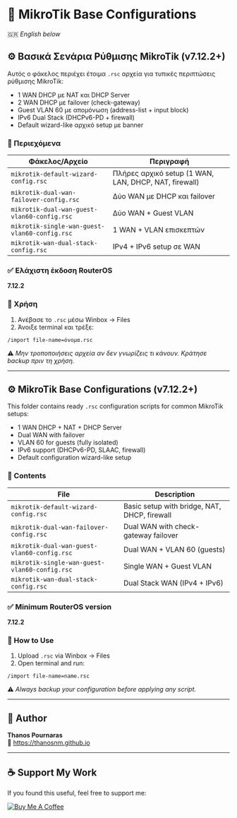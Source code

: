 <!-- keywords: mikrotik, blacklist, routeros, address-list, firewall, threat feeds, spamhaus, abuse.ch, ip blocklist, python mikrotik script -->


# 🧰 MikroTik Base Configurations

🇬🇷 *English below*

## ⚙️ Βασικά Σενάρια Ρύθμισης MikroTik (v7.12.2+)

Αυτός ο φάκελος περιέχει έτοιμα `.rsc` αρχεία για τυπικές περιπτώσεις ρύθμισης MikroTik:

- 1 WAN DHCP με NAT και DHCP Server
- 2 WAN DHCP με failover (check-gateway)
- Guest VLAN 60 με απομόνωση (address-list + input block)
- IPv6 Dual Stack (DHCPv6-PD + firewall)
- Default wizard-like αρχικό setup με banner

### 🧩 Περιεχόμενα

| Φάκελος/Αρχείο | Περιγραφή |
|----------------|-----------|
| `mikrotik-default-wizard-config.rsc` | Πλήρες αρχικό setup (1 WAN, LAN, DHCP, NAT, firewall) |
| `mikrotik-dual-wan-failover-config.rsc` | Δύο WAN με DHCP και failover |
| `mikrotik-dual-wan-guest-vlan60-config.rsc` | Δύο WAN + Guest VLAN |
| `mikrotik-single-wan-guest-vlan60-config.rsc` | 1 WAN + VLAN επισκεπτών |
| `mikrotik-wan-dual-stack-config.rsc` | IPv4 + IPv6 setup σε WAN |

### ✅ Ελάχιστη έκδοση RouterOS
**7.12.2**

### 🚀 Χρήση
1. Ανέβασε το `.rsc` μέσω Winbox → Files
2. Άνοιξε terminal και τρέξε:
```shell
/import file-name=όνομα.rsc
```

⚠️ *Μην τροποποιήσεις αρχεία αν δεν γνωρίζεις τι κάνουν. Κράτησε backup πριν τη χρήση.*

---

## ⚙️ MikroTik Base Configurations (v7.12.2+)

This folder contains ready `.rsc` configuration scripts for common MikroTik setups:

- 1 WAN DHCP + NAT + DHCP Server
- Dual WAN with failover
- VLAN 60 for guests (fully isolated)
- IPv6 support (DHCPv6-PD, SLAAC, firewall)
- Default configuration wizard-like setup

### 🧩 Contents

| File | Description |
|------|-------------|
| `mikrotik-default-wizard-config.rsc` | Basic setup with bridge, NAT, DHCP, firewall |
| `mikrotik-dual-wan-failover-config.rsc` | Dual WAN with check-gateway failover |
| `mikrotik-dual-wan-guest-vlan60-config.rsc` | Dual WAN + VLAN 60 (guests) |
| `mikrotik-single-wan-guest-vlan60-config.rsc` | Single WAN + Guest VLAN |
| `mikrotik-wan-dual-stack-config.rsc` | Dual Stack WAN (IPv4 + IPv6) |

### ✅ Minimum RouterOS version
**7.12.2**

### 🚀 How to Use
1. Upload `.rsc` via Winbox → Files
2. Open terminal and run:
```shell
/import file-name=name.rsc
```

⚠️ *Always backup your configuration before applying any script.*

---

## 👤 Author

**Thanos Pournaras**  
🔗 https://thanosnm.github.io

---

## ☕ Support My Work

If you found this useful, feel free to support me:

[![Buy Me A Coffee](https://img.buymeacoffee.com/button-api/?text=Buy%20me%20a%20coffee&emoji=☕&slug=pournarasaa&button_colour=FFDD00&font_colour=000000&font_family=Arial&outline_colour=000000&coffee_colour=ffffff)](https://buymeacoffee.com/pournarasaa)
